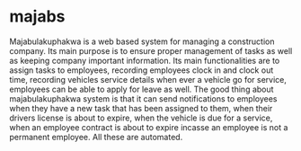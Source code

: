 # majabs
Majabulakuphakwa is a web based system for managing a construction company. Its main purpose is to ensure proper management of tasks as well as keeping company important information. Its main functionalities are to assign tasks to employees, recording employees clock in and clock out time, recording vehicles service details when ever a vehicle go for service, employees can be able to apply for leave as well. The good thing about majabulakuphakwa system is that it can send notifications to employees when they have a new task that has been assigned to them, when their drivers license is about to expire, when the vehicle is due for a service,  when an employee contract is about to expire incasse an employee is not a permanent employee. All these are automated.
